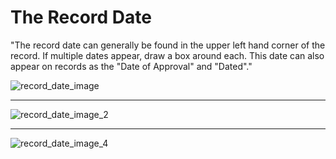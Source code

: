 # The Record Date

"The record date can generally be found in the upper left hand corner of the record. If multiple dates appear, draw a box around each. This date can also appear on records as the "Date of Approval" and "Dated"."

![record_date_image](/assets/emigrant/record_date_1.png)  
***
![record_date_image_2](/assets/emigrant/record_date_2.png)  
***
![record_date_image_4](/assets/emigrant/record_date_4.png)   
